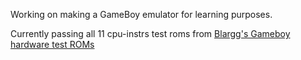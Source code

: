 Working on making a GameBoy emulator for learning purposes.

Currently passing all 11 cpu-instrs test roms from [Blargg's Gameboy hardware test ROMs](https://github.com/retrio/gb-test-roms/tree/master)

